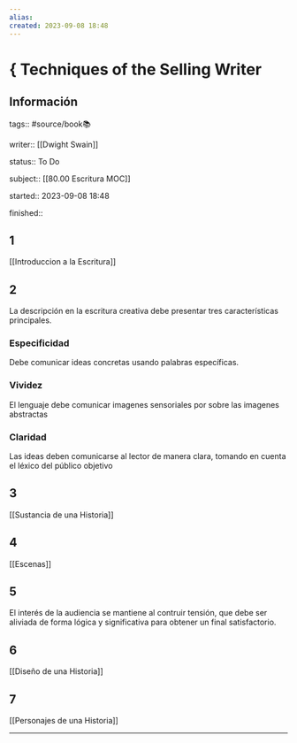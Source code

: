 ```yaml
---
alias: 
created: 2023-09-08 18:48
---
```

# { Techniques of the Selling Writer
## Información
tags:: #source/book📚 

writer:: [[Dwight Swain]]

status:: To Do

subject:: [[80.00 Escritura MOC]]

started:: 2023-09-08 18:48

finished::

## 1
[[Introduccion a la Escritura]]

## 2
La descripción en la escritura creativa debe presentar tres características principales.

### Especificidad
Debe comunicar ideas concretas usando palabras específicas.
### Vividez
El lenguaje debe comunicar imagenes sensoriales por sobre las imagenes abstractas
### Claridad
Las ideas deben comunicarse al lector de manera clara, tomando en cuenta el léxico del público objetivo

## 3
[[Sustancia de una Historia]]

## 4
[[Escenas]]

## 5
El interés de la audiencia se mantiene al contruir tensión, que debe ser aliviada de forma lógica y significativa para obtener un final satisfactorio.

## 6
[[Diseño de una Historia]]

## 7 
[[Personajes de una Historia]]
___

